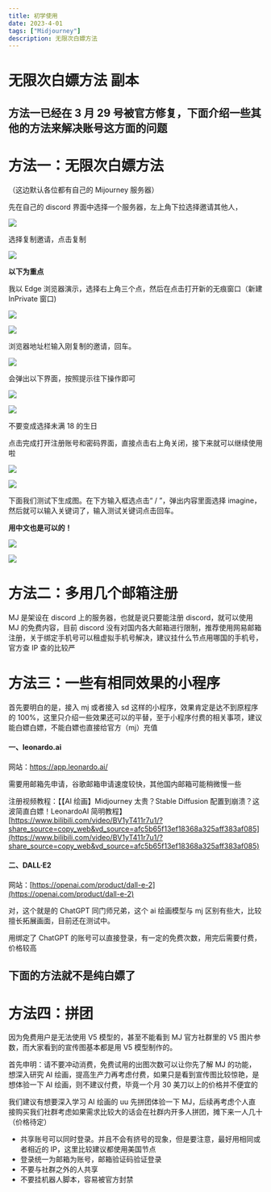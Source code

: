 ```yaml
---
title: 初学使用
date: 2023-4-01
tags: ["Midjourney"]
description: 无限次白嫖方法
---
```


# 无限次白嫖方法 副本

## 方法一已经在 3 月 29 号被官方修复，下面介绍一些其他的方法来解决账号这方面的问题

# 方法一：无限次白嫖方法

（这边默认各位都有自己的 Mijourney 服务器）

先在自己的 discord 界面中选择一个服务器，左上角下拉选择邀请其他人，

![](/I8eZbGKr7oQH5cxQsmXcXzq7nSe.jpg)

选择复制邀请，点击复制

![](/UtzIbJTkQoRLOOxbtjBcZGVnnTd.jpg)

<strong>以下为重点</strong>

我以 Edge 浏览器演示，选择右上角三个点，然后在点击打开新的无痕窗口（新建 InPrivate 窗口)

![](/QVPhbeXleo57YCxQolHc21GenIb.jpeg)

![](/MjYDbUvBxowIOBxMhJ3cAiCBnxh.jpg)

浏览器地址栏输入刚复制的邀请，回车。

![](/W12mbyoMlo9LSsxUaUYcFzpanfc.png)

会弹出以下界面，按照提示往下操作即可

![](/WEAbbZv7houTQGxfNKIcKVKUnid.jpg)

![](/DwdJb2fjJoZxi6x45zbckvlynjd.png)

不要变成选择未满 18 的生日

点击完成打开注册账号和密码界面，直接点击右上角关闭，接下来就可以继续使用啦

![](/LJVmbOLF7o46ymxaJmacgxalnfg.png)

![](/M3aTbDklWoEOIqxcMojcd0IGnje.jpg)

下面我们测试下生成图。在下方输入框选点击“ / ”，弹出内容里面选择 imagine，然后就可以输入关键词了，输入测试关键词点击回车。

<strong>用中文也是可以的！</strong>

![](/HWuebPOpAoWfZyxfh4jcQvKVnnh.jpg)

![](/UVrRbQGl4o1IhCx10Vqc6JZlnab.jpg)

# 方法二：多用几个邮箱注册

MJ 是架设在 discord 上的服务器，也就是说只要能注册 discord，就可以使用 MJ 的免费内容，目前 discord 没有对国内各大邮箱进行限制，推荐使用网易邮箱注册，关于绑定手机号可以租虚拟手机号解决，建议挂什么节点用哪国的手机号，官方查 IP 查的比较严

# 方法三：一些有相同效果的小程序

首先要明白的是，接入 mj 或者接入 sd 这样的小程序，效果肯定是达不到原程序的 100%，这里只介绍一些效果还可以的平替，至于小程序付费的相关事项，建议能白嫖白嫖，不能白嫖也直接给官方（mj）充值

#### 一、leonardo.ai

网站：https://app.leonardo.ai/

需要用邮箱先申请，谷歌邮箱申请速度较快，其他国内邮箱可能稍微慢一些

注册视频教程：【【AI 绘画】Midjourney 太贵？Stable Diffusion 配置到崩溃？这波简直白嫖！LeonardoAI 简明教程】 [https://www.bilibili.com/video/BV1yT411r7u1/?share_source=copy_web&vd_source=afc5b65f13ef18368a325aff383af085](https://www.bilibili.com/video/BV1yT411r7u1/?share_source=copy_web&vd_source=afc5b65f13ef18368a325aff383af085)

#### 二、DALL·E2

网站：[https://openai.com/product/dall-e-2](https://openai.com/product/dall-e-2)

对，这个就是的 ChatGPT 同门师兄弟，这个 ai 绘画模型与 mj 区别有些大，比较擅长拓展画面，目前还在测试中。

用绑定了 ChatGPT 的账号可以直接登录，有一定的免费次数，用完后需要付费，价格较高

## 下面的方法就不是纯白嫖了

# 方法四：拼团

因为免费用户是无法使用 V5 模型的，甚至不能看到 MJ 官方社群里的 V5 图片参数，而大家看到的宣传图基本都是用 V5 模型制作的。

首先申明：请不要冲动消费，免费试用的出图次数可以让你先了解 MJ 的功能，想深入研究 AI 绘画，提高生产力再考虑付费，如果只是看到宣传图比较惊艳，是想体验一下 AI 绘画，则不建议付费，毕竟一个月 30 美刀以上的价格并不便宜的

我们建议有想要深入学习 AI 绘画的 uu 先拼团体验一下 MJ，后续再考虑个人直接购买我们社群考虑如果需求比较大的话会在社群内开多人拼团，摊下来一人几十（价格待定）

- 共享账号可以同时登录。并且不会有挤号的现象，但是要注意，最好用相同或者相近的 IP，这里比较建议都使用美国节点
- 登录统一为邮箱为账号，邮箱验证码验证登录
- 不要与社群之外的人共享
- 不要挂机器人脚本，容易被官方封禁
